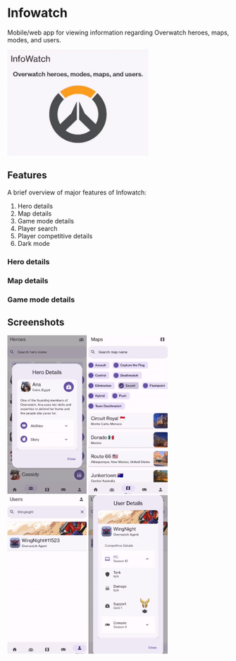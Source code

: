 # Infowatch

Mobile/web app for viewing information regarding Overwatch heroes, maps, modes, and users.

<img src="./media/screenshot1.png" height=240px>

## Features

A brief overview of major features of Infowatch:

1. Hero details
2. Map details
3. Game mode details
4. Player search
5. Player competitive details
6. Dark mode

### Hero details

### Map details

### Game mode details

## Screenshots

<img src="./media/screenshot2.png" height=360px>
<img src="./media/screenshot3.png" height=360px>
<img src="./media/screenshot4.png" height=360px>
<img src="./media/screenshot5.png" height=360px>

<!-- ## Video Demo

<video width="270" height="540" controls>
  <source src="./media/video.mp4" type="video/mp4">
</video> -->
